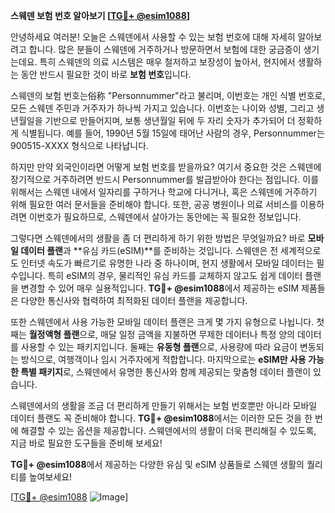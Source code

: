 **스웨덴 보험 번호 알아보기 [[TG💪+ @esim1088](https://t.me/s/esim1088)]**

안녕하세요 여러분! 오늘은 스웨덴에서 사용할 수 있는 보험 번호에 대해 자세히 알아보려고 합니다. 많은 분들이 스웨덴에 거주하거나 방문하면서 보험에 대한 궁금증이 생기는데요. 특히 스웨덴의 의료 시스템은 매우 철저하고 보장성이 높아서, 현지에서 생활하는 동안 반드시 필요한 것이 바로 **보험 번호**입니다.

스웨덴의 보험 번호는俗称 "Personnummer"라고 불리며, 이번호는 개인 식별 번호로, 모든 스웨덴 주민과 거주자가 하나씩 가지고 있습니다. 이번호는 나이와 성별, 그리고 생년월일을 기반으로 만들어지며, 보통 생년월일 뒤에 두 자리 숫자가 추가되어 더 정확하게 식별됩니다. 예를 들어, 1990년 5월 15일에 태어난 사람의 경우, Personnummer는 900515-XXXX 형식으로 나타납니다.

하지만 만약 외국인이라면 어떻게 보험 번호를 받을까요? 여기서 중요한 것은 스웨덴에 장기적으로 거주하려면 반드시 Personnummer를 발급받아야 한다는 점입니다. 이를 위해서는 스웨덴 내에서 일자리를 구하거나 학교에 다니거나, 혹은 스웨덴에 거주하기 위해 필요한 여러 문서들을 준비해야 합니다. 또한, 공공 병원이나 의료 서비스를 이용하려면 이번호가 필요하므로, 스웨덴에서 살아가는 동안에는 꼭 필요한 정보입니다.

그렇다면 스웨덴에서의 생활을 좀 더 편리하게 하기 위한 방법은 무엇일까요? 바로 **모바일 데이터 플랜**과 **유심 카드(eSIM)**를 준비하는 것입니다. 스웨덴은 전 세계적으로도 인터넷 속도가 빠르기로 유명한 나라 중 하나이며, 현지 생활에서 모바일 데이터는 필수입니다. 특히 eSIM의 경우, 물리적인 유심 카드를 교체하지 않고도 쉽게 데이터 플랜을 변경할 수 있어 매우 실용적입니다. **TG💪+ @esim1088**에서 제공하는 eSIM 제품들은 다양한 통신사와 협력하여 최적화된 데이터 플랜을 제공합니다.

또한 스웨덴에서 사용 가능한 모바일 데이터 플랜은 크게 몇 가지 유형으로 나뉩니다. 첫째는 **월정액형 플랜**으로, 매달 일정 금액을 지불하면 무제한 데이터나 특정 양의 데이터를 사용할 수 있는 패키지입니다. 둘째는 **유동형 플랜**으로, 사용량에 따라 요금이 변동되는 방식으로, 여행객이나 임시 거주자에게 적합합니다. 마지막으로는 **eSIM만 사용 가능한 특별 패키지**로, 스웨덴에서 유명한 통신사와 함께 제공되는 맞춤형 데이터 플랜이 있습니다.

스웨덴에서의 생활을 조금 더 편리하게 만들기 위해서는 보험 번호뿐만 아니라 모바일 데이터 플랜도 꼭 준비해야 합니다. **TG💪+ @esim1088**에서는 이러한 모든 것을 한 번에 해결할 수 있는 옵션을 제공합니다. 스웨덴에서의 생활이 더욱 편리해질 수 있도록, 지금 바로 필요한 도구들을 준비해 보세요!

**TG💪+ @esim1088**에서 제공하는 다양한 유심 및 eSIM 상품들로 스웨덴 생활의 퀄리티를 높여보세요! 

[[TG💪+ @esim1088](https://t.me/s/esim1088) ![Image](https://i.postimg.cc/Y0z9fWf4/image.png)]
